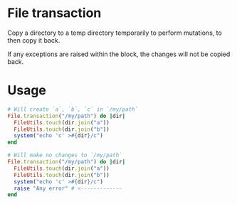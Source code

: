 # File transaction

Copy a directory to a temp directory temporarily to perform mutations, to then copy it back.

If any exceptions are raised within the block, the changes will not be copied back.

# Usage

``` ruby
# Will create `a`, `b`, `c` in `/my/path`
File.transaction("/my/path") do |dir|
  FileUtils.touch(dir.join("a"))
  FileUtils.touch(dir.join("b"))
  system("echo 'c' >#{dir}/c")
end

# Will make no changes to `/my/path`
File.transaction("/my/path") do |dir|
  FileUtils.touch(dir.join("a"))
  FileUtils.touch(dir.join("b"))
  system("echo 'c' >#{dir}/c")
  raise "Any error" # <-------------
end
```
